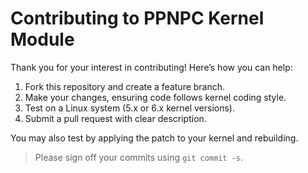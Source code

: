 # Contributing to PPNPC Kernel Module

Thank you for your interest in contributing! Here’s how you can help:

1. Fork this repository and create a feature branch.
2. Make your changes, ensuring code follows kernel coding style.
3. Test on a Linux system (5.x or 6.x kernel versions).
4. Submit a pull request with clear description.

You may also test by applying the patch to your kernel and rebuilding.

> Please sign off your commits using `git commit -s`.
